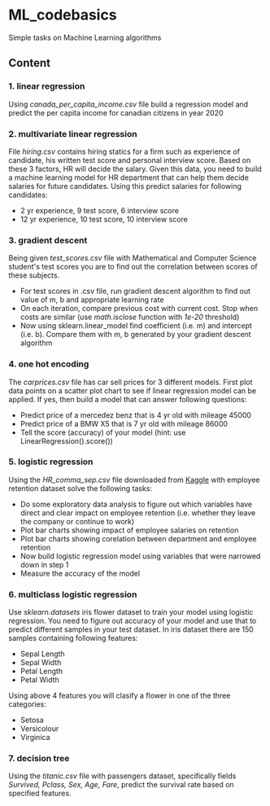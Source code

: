 # ML_codebasics
Simple tasks on Machine Learning algorithms
## Content
### 1. linear regression
Using *canada_per_capita_income.csv* file build a regression model and predict the per capita income for canadian citizens in year 2020

### 2. multivariate linear regression
File *hiring.csv* contains hiring statics for a firm such as experience of candidate, his written test score and personal interview score. Based on these 3 factors, HR will decide the salary. Given this data, you need to build a machine learning model for HR department that can help them decide salaries for future candidates. Using this predict salaries for following candidates:
* 2 yr experience, 9 test score, 6 interview score
* 12 yr experience, 10 test score, 10 interview score

### 3. gradient descent
Being given *test_scores.csv* file with Mathematical and Computer Science student's test scores you are to find out the correlation between scores of these subjects.
* For test scores in .csv file, run gradient descent algorithm to find out value of m, b and appropriate learning rate
* On each iteration, compare previous cost with current cost. Stop when costs are similar (use *math.isclose* function with *1e-20* threshold)
* Now using sklearn.linear_model find coefficient (i.e. m) and intercept (i.e. b). Compare them with m, b generated by your gradient descent algorithm

### 4. one hot encoding
The *carprices.csv* file has car sell prices for 3 different models. First plot data points on a scatter plot chart to see if linear regression model can be applied. If yes, then build a model that can answer following questions:
* Predict price of a mercedez benz that is 4 yr old with mileage 45000
* Predict price of a BMW X5 that is 7 yr old with mileage 86000
* Tell the score (accuracy) of your model (hint: use LinearRegression().score())

### 5. logistic regression
Using the *HR_comma_sep.csv* file downloaded from [Kaggle](https://www.kaggle.com/giripujar/hr-analytics) with employee retention dataset solve the following tasks:
* Do some exploratory data analysis to figure out which variables have direct and clear impact on employee retention (i.e. whether they leave the company or continue to work)
* Plot bar charts showing impact of employee salaries on retention
* Plot bar charts showing corelation between department and employee retention
* Now build logistic regression model using variables that were narrowed down in step 1
* Measure the accuracy of the model

### 6. multiclass logistic regression
Use *sklearn.datasets* iris flower dataset to train your model using logistic regression. You need to figure out accuracy of your model and use that to predict different samples in your test dataset. In iris dataset there are 150 samples containing following features:
* Sepal Length
* Sepal Width
* Petal Length
* Petal Width

Using above 4 features you will clasify a flower in one of the three categories:
* Setosa
* Versicolour
* Virginica

### 7. decision tree
Using the *titanic.csv* file with passengers dataset, specifically fields *Survived, Pclass, Sex, Age, Fare*, predict the survival rate based on specified features.
